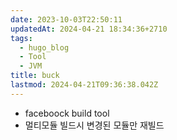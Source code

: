 ```yaml
---
date: 2023-10-03T22:50:11
updatedAt: 2024-04-21 18:34:36+2710
tags:
  - hugo_blog
  - Tool
  - JVM
title: buck
lastmod: 2024-04-21T09:36:38.042Z
---
```

* faceboock build tool
* 멀티모듈 빌드시 변경된 모듈만 재빌드
